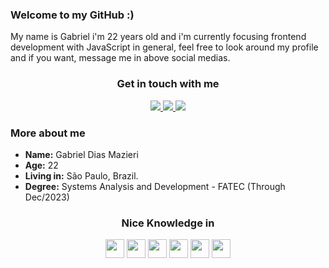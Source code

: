 <h3>Welcome to my GitHub :)</h3>

<p>
  My name is Gabriel i'm 22 years old and i'm currently focusing frontend development with JavaScript in general, feel free to look around my profile and if you want, message me in above social medias.
</p>

<div align="center">
  <h3>Get in touch with me</h3>
  <a href="https://twitter.com/intent/follow?original_referer=https%3A%2F%2Fgithub.com%2Fruyymon&screen_name=grandehe4rt">
    <img src="https://img.shields.io/badge/Twitter-1DA1F2?style=for-the-badge&logo=twitter&logoColor=white"/>
  </a>
  <a href="https://www.linkedin.com/in/grandehe4rt/">
    <img src="https://img.shields.io/badge/linkedin-%230077B5.svg?style=for-the-badge&logo=linkedin&logoColor=white"/>
  </a>
  <a href="https://www.twitch.tv/grandehe4rt">
    <img src="https://img.shields.io/badge/Twitch-9146FF?style=for-the-badge&logo=twitch&logoColor=white"/>
  </a>
</div>

<h3>More about me</h3>

<p>
  <ul>
    <li>
      <b>Name:</b> Gabriel Dias Mazieri
    </li>
    <li>
      <b>Age:</b> 22
    </li>
    <li>
      <b>Living in:</b> São Paulo, Brazil.
    </li>
    <li>
      <b>Degree:</b> Systems Analysis and Development - FATEC (Through Dec/2023)
    </li>
  </ul>
</p>

<h3 align="center">Nice Knowledge in</h3>

<div align="center">
  <img src="https://img.shields.io/badge/javascript-%23F7DF1E.svg?&style=for-the-badge&logo=javascript&logoColor=black" height="30"/>
  <img src="https://img.shields.io/badge/react%20-%2320232a.svg?&style=for-the-badge&logo=react&logoColor=%2361DAFB" height="30"/>
  <img src="https://img.shields.io/badge/node.js%20-%2343853D.svg?&style=for-the-badge&logo=node.js&logoColor=white" height="30"/>
  <img src="https://img.shields.io/badge/typescript%20-%23007ACC.svg?&style=for-the-badge&logo=typescript&logoColor=white" height="30"/>
  <img src="https://img.shields.io/badge/typescript%20-%23007ACC.svg?&style=for-the-badge&logo=typescript&logoColor=white" height="30"/>
  <img src="https://img.shields.io/badge/python%20-3876A6.svg?&style=for-the-badge&logo=python&logoColor=white" height="30"/>
</div>

